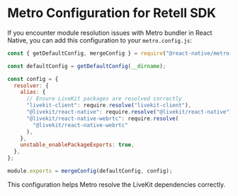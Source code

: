 # Metro Configuration for Retell SDK

If you encounter module resolution issues with Metro bundler in React Native, you can add this configuration to your `metro.config.js`:

```javascript
const { getDefaultConfig, mergeConfig } = require("@react-native/metro-config");

const defaultConfig = getDefaultConfig(__dirname);

const config = {
  resolver: {
    alias: {
      // Ensure LiveKit packages are resolved correctly
      "livekit-client": require.resolve("livekit-client"),
      "@livekit/react-native": require.resolve("@livekit/react-native"),
      "@livekit/react-native-webrtc": require.resolve(
        "@livekit/react-native-webrtc"
      ),
    },
    unstable_enablePackageExports: true,
  },
};

module.exports = mergeConfig(defaultConfig, config);
```

This configuration helps Metro resolve the LiveKit dependencies correctly.
